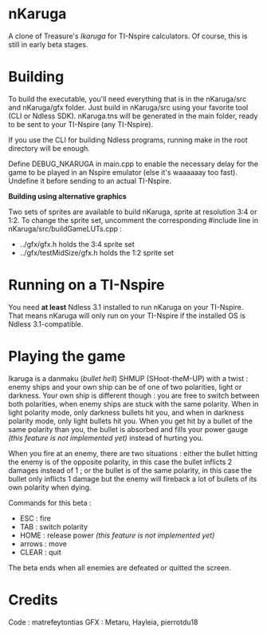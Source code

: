 nKaruga
=======

A clone of Treasure's *Ikaruga* for TI-Nspire calculators. Of course, this is still in early beta stages.

Building
========

To build the executable, you'll need everything that is in the nKaruga/src and nKaruga/gfx folder. Just build in nKaruga/src using your favorite tool (CLI or Ndless SDK). nKaruga.tns will be generated in the main folder, ready to be sent to your TI-Nspire (any TI-Nspire).

If you use the CLI for building Ndless programs, running make in the root directory will be enough.

Define DEBUG_NKARUGA in main.cpp to enable the necessary delay for the game to be played in an Nspire emulator (else it's waaaaaay too fast). Undefine it before sending to an actual TI-Nspire.

**Building using alternative graphics**

Two sets of sprites are available to build nKaruga, sprite at resolution 3:4 or 1:2. To change the sprite set, uncomment the corresponding #include line in nKaruga/src/buildGameLUTs.cpp :
* ../gfx/gfx.h holds the 3:4 sprite set
* ../gfx/testMidSize/gfx.h holds the 1:2 sprite set

Running on a TI-Nspire
======================

You need **at least** Ndless 3.1 installed to run nKaruga on your TI-Nspire. That means nKaruga will only run on your TI-Nspire if the installed OS is Ndless 3.1-compatible.

Playing the game
================

Ikaruga is a danmaku (*bullet hell*) SHMUP (SHoot-theM-UP) with a twist : enemy ships and your own ship can be of one of two polarities, light or darkness. Your own ship is different though : you are free to switch between both polarities, when enemy ships are stuck with the same polarity. When in light polarity mode, only darkness bullets hit you, and when in darkness polarity mode, only light bullets hit you. When you get hit by a bullet of the same polarity than you, the bullet is absorbed and fills your power gauge _(this feature is not implemented yet)_ instead of hurting you.

When you fire at an enemy, there are two situations : either the bullet hitting the enemy is of the opposite polarity, in this case the bullet inflicts 2 damages instead of 1 ; or the bullet is of the same polarity, in this case the bullet only inflicts 1 damage but the enemy will fireback a lot of bullets of its own polarity when dying.

Commands for this beta :
* ESC    : fire
* TAB    : switch polarity
* HOME   : release power _(this feature is not implemented yet)_
* arrows : move
* CLEAR  : quit

The beta ends when all enemies are defeated or quitted the screen.

Credits
=======

Code : matrefeytontias
GFX : Metaru, Hayleia, pierrotdu18

